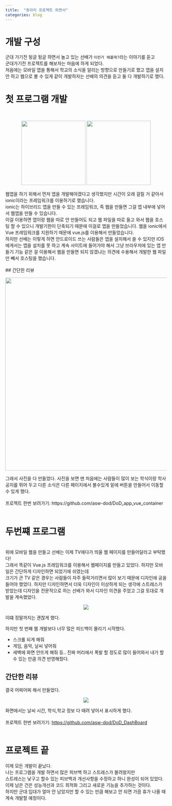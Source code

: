 ```yaml
---
title:  "동아리 프로젝트 하면서"
categories: blog
---
```

# 개발 구성
군대 가기전 뒹글 뒹글 하면서 놀고 있는 선배가 `이런거 해볼래?`라는 이야기를 듣고 <br>
군대가기전 프로젝트를 해보자는 마음에 하게 되었다.<br>
처음에는 모바일 앱을 통해서 학교의 소식을 알리는 방향으로 만들기로 했고 앱을 설치 안 하고 웹으로 볼 수 있게
같이 개발하자는 선배의 의견을 듣고 둘 다 개발하기로 했다.

# 첫 프로그램 개발
<br>
<p align="center">
    <img src="https://ionicframework.com/img/meta/ionic-framework-og.png" style="width: auto; height : 200px;">
    <img src="https://res.cloudinary.com/practicaldev/image/fetch/s--VtIgiqJe--/c_imagga_scale,f_auto,fl_progressive,h_900,q_auto,w_1600/https://thepracticaldev.s3.amazonaws.com/i/d440mmj72v2vi7ad76ir.png" style="width: auto; height : 200px;">
<p>
웹앱을 하기 위해서 먼저 앱을 개발해야겠다고 생각했지만 시간이 오래 걸릴 거 같아서 ionic이라는 프레임워크를 이용하기로 했습니다.<br>
ionic는 하이브리드 앱을 만들 수 있는 프레임워크, 즉 웹을 만들면 그걸 앱 내부에 넣어서 웹앱을 만들 수 있습니다.<br>
이걸 이용하면 앱이랑 웹을 따로 안 만들어도 되고 웹 파일을 따로 들고 와서 웹을 호스팅 할 수 있으니 개발기한이 단축되기 때문에 이걸로 앱을 만들었습니다. 웹을 ionic에서 Vue 프레임워크를 지원하기 때문에 vue.js를 이용해서 만들었습니다.<br>
하지만 선배는 이렇게 하면 안드로이드 쓰는 사람들은 앱을 설치해서 쓸 수 있지만 IOS에게서는 앱을 설치를 못 하고 계속 사이트에 들어가야 해서 그냥 브라우저에 있는 앱 만들기 기능 같은 걸 이용해서 웹을 만들면 되지 않겠냐는 의견에 수용해서 개발한 웹 파일만 빼서 호스팅을 했습니다.<br>
<br>
## 간단한 리뷰
<p align="center">
    <img src="https://user-images.githubusercontent.com/87979171/165301138-99f07ffd-c5d1-4b5d-ba1c-fc1c1228c382.png" style="width: auto; height : 600px;">
<p>
그래서 사진을 다 만들었다. 사진을 보면 맨 처음에는 사람들이 많이 보는 학식이랑 학사공지를 뛰어 두고 다른 소식은 다른 페이지에서 볼수있게 
밑에 버튼을 만들어서 이동할수 있게 했다.<br>
<br>
프로젝트 한번 보려가기: https://github.com/asw-dod/DoD_app_vue_container
<br>
<br>
  
# 두번쨰 프로그램 
<br>
위에 모바일 웹을 만들고 선배는 이제 TV에다가 띄울 웹 페이지를 만들어달라고 부탁했다!<br>
그래서 똑같이 Vue.js 프레임워크를 이용해서 웹페이지를 만들고 있었다. 하지만 모바일은 간단하게 디자인하면 되었기에 쉬였는데<br>
크기가 큰 TV 같은 경우는 사람들이 자주 들락거리면서 많이 보기 때문에 디자인에 공을 들어야 했었다. 하지만 디자인하면서 더욱 
디자인이 이상하게 되는 생각에 스트레스가 받았는데 디자인을 전문적으로 하는 선배가 와서 디자인 의견을 주었고 그걸 토대로 개발을 계속했었다.<br>
  <p align="center">
    <img src="https://user-images.githubusercontent.com/87979171/165301519-eb21ef29-90c9-4247-aeed-8da787a1edfa.png" style="">
  <p>
  
이떄 정말까지는 괜찮게 했다.

하지만 첫 번째 웹 개발보다 너무 많은 피드백이 몰리기 시작했다.
* 스크롤 되게 해줘
* 게임, 음악, 날씨 넣어줘
* 세벽에 화면 안뜨게 해줘 등..
진짜 머리에서 폭발 할 정도로 많이 들어와서 내가 할 수 있는 만큼 의견 반영해줬다.

## 간단한 리뷰
결국 어찌어찌 해서 만들었다. 
  <p align="center">
    <img src="https://user-images.githubusercontent.com/87979171/165301733-3b79d03c-b829-487c-882e-06f71240869c.png" style="">
  <p>

화면에서는 날씨 시간, 학식,학교 정보 다 때려 넣어서 표시하게 했다.<br>
<br>
프로젝트 한번 보려가기: https://github.com/asw-dod/DoD_DashBoard
<br>
<br>

# 프로젝트 끝 
    
이제 모든 개발이 끝났다.<br>
나는 프로그램을 개발 하면서 많은 피브백 하고 스트레스가 몰려왔지만<br>
스트레스는 낯구고 할수 있는 피브백과 개선사항을 수정하고 하니 완성이 되어 있었다.<br>
이제 남은 건은 성능개선과 코드 최적화 그리고 새로운 기능을 추가하는 것이다.<br>
하지만 군대 입대가 얼마 안 남았지만 할 수 있는 만큼 해보고 안 되면 가끔 휴가 나올 때 계속 개발할 예정이다.


